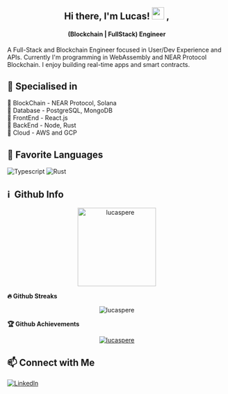 <h2 align="center">
  Hi there, I'm Lucas! <img src="https://media.giphy.com/media/hvRJCLFzcasrR4ia7z/giphy.gif" width="28"> ,
</h2>

<h4 align='center'>
  (Blockchain | FullStack) Engineer
</h4>


A Full-Stack and Blockchain Engineer focused in User/Dev Experience and APIs. Currently I'm programming in WebAssembly and NEAR Protocol Blockchain.</h3>
I enjoy building real-time apps and smart contracts.

## 🥇 Specialised in
<p> 🔸 BlockChain - NEAR Protocol, Solana
<br>🔸 Database - PostgreSQL, MongoDB
<br>🔸 FrontEnd - React.js
<br>🔸 BackEnd - Node, Rust
<br>🔸 Cloud - AWS and GCP
<p>
  
## 🚀 Favorite Languages
![Typescript](https://img.shields.io/badge/typescript-%23000000.svg?style=for-the-badge&logo=typescript)
![Rust](https://img.shields.io/badge/rust-%23000000.svg?style=for-the-badge&logo=rust&logoColor=white)

<h2>ℹ️ &nbsp;Github Info</h2>
<p align="center"><img height="180em" src="https://github-readme-stats.vercel.app/api?username=lucaspere&hide_border=true&count_private=true&show_icons=true&theme=radical" alt="lucaspere" align = "center"/>
 <summary><b>🔥 Github Streaks</b></summary>
<p align="center"><img src="https://github-readme-streak-stats.herokuapp.com/?user=lucaspere&theme=black-ice&hide_border=true&stroke=0000&background=0D1117&ring=e05397&fire=e05397&currStreakLabel=e05397" alt="lucaspere" /></p>

 <summary><b>🏆 Github Achievements</b></summary>
<p align="center"> <a href="https://github.com/TopCodeBeast"><img src="https://github-profile-trophy.vercel.app/?username=lucaspere&margin-w=5&theme=radical" alt="lucaspere" /></a> </p>
  
## 📫 Connect with Me
[![Linkedln](https://img.shields.io/badge/LinkedIn-0077B5?style=for-the-badge&logo=linkedin&logoColor=white)](https://www.linkedin.com/in/lucasfap/)
